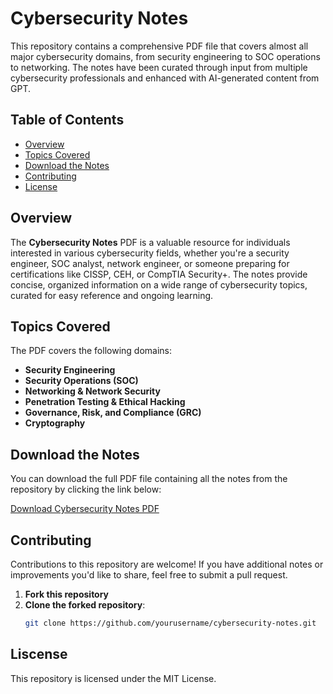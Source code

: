 # Cybersecurity Notes

This repository contains a comprehensive PDF file that covers almost all major cybersecurity domains, from security engineering to SOC operations to networking. The notes have been curated through input from multiple cybersecurity professionals and enhanced with AI-generated content from GPT.

## Table of Contents

- [Overview](#overview)
- [Topics Covered](#topics-covered)
- [Download the Notes](#download-the-notes)
- [Contributing](#contributing)
- [License](#license)

## Overview

The **Cybersecurity Notes** PDF is a valuable resource for individuals interested in various cybersecurity fields, whether you're a security engineer, SOC analyst, network engineer, or someone preparing for certifications like CISSP, CEH, or CompTIA Security+. The notes provide concise, organized information on a wide range of cybersecurity topics, curated for easy reference and ongoing learning.

## Topics Covered

The PDF covers the following domains:

- **Security Engineering**
- **Security Operations (SOC)**
- **Networking & Network Security**
- **Penetration Testing & Ethical Hacking**
- **Governance, Risk, and Compliance (GRC)**
- **Cryptography**

## Download the Notes

You can download the full PDF file containing all the notes from the repository by clicking the link below:

[Download Cybersecurity Notes PDF](./cybersecurity_notes.pdf)

## Contributing

Contributions to this repository are welcome! If you have additional notes or improvements you'd like to share, feel free to submit a pull request.

1. **Fork this repository**
2. **Clone the forked repository**:
   ```bash
   git clone https://github.com/yourusername/cybersecurity-notes.git

## Liscense
This repository is licensed under the MIT License.
